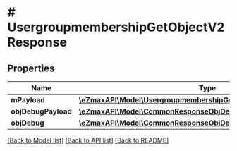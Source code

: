 # # UsergroupmembershipGetObjectV2Response

## Properties

Name | Type | Description | Notes
------------ | ------------- | ------------- | -------------
**mPayload** | [**\eZmaxAPI\Model\UsergroupmembershipGetObjectV2ResponseMPayload**](UsergroupmembershipGetObjectV2ResponseMPayload.md) |  |
**objDebugPayload** | [**\eZmaxAPI\Model\CommonResponseObjDebugPayload**](CommonResponseObjDebugPayload.md) |  | [optional]
**objDebug** | [**\eZmaxAPI\Model\CommonResponseObjDebug**](CommonResponseObjDebug.md) |  | [optional]

[[Back to Model list]](../../README.md#models) [[Back to API list]](../../README.md#endpoints) [[Back to README]](../../README.md)
